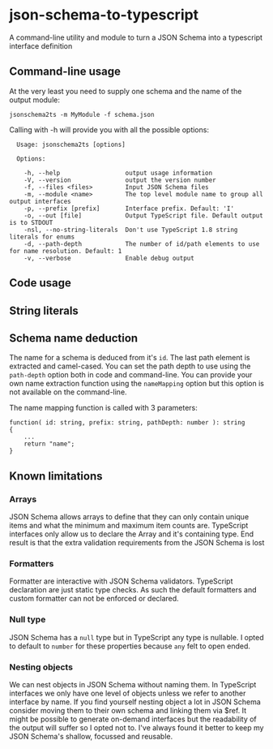 # json-schema-to-typescript
A command-line utility and module to turn a JSON Schema into a typescript interface definition

## Command-line usage
At the very least you need to supply one schema and the name of the output module:
```
jsonschema2ts -m MyModule -f schema.json
```

Calling with -h will provide you with all the possible options:
```
  Usage: jsonschema2ts [options]

  Options:

    -h, --help                  output usage information
    -V, --version               output the version number
    -f, --files <files>         Input JSON Schema files
    -m, --module <name>         The top level module name to group all output interfaces
    -p, --prefix [prefix]       Interface prefix. Default: 'I'
    -o, --out [file]            Output TypeScript file. Default output is to STDOUT
    -nsl, --no-string-literals  Don't use TypeScript 1.8 string literals for enums
    -d, --path-depth            The number of id/path elements to use for name resolution. Default: 1
    -v, --verbose               Enable debug output
```

## Code usage


## String literals

## Schema name deduction
The name for a schema is deduced from it's `id`. The last path element is extracted and camel-cased.
You can set the path depth to use using the `path-depth` option both in code and command-line.
You can provide your own name extraction function using the `nameMapping` option but this option is not available on the command-line.

The name mapping function is called with 3 parameters:
```
function( id: string, prefix: string, pathDepth: number ): string
{
    ...
    return "name";
}
```

## Known limitations
### Arrays
JSON Schema allows arrays to define that they can only contain unique items and what the minimum and maximum item counts are.
TypeScript interfaces only allow us to declare the Array and it's containing type.
End result is that the extra validation requirements from the JSON Schema is lost

### Formatters
Formatter are interactive with JSON Schema validators. TypeScript declaration are just static type checks.
As such the default formatters and custom formatter can not be enforced or declared.

### Null type
JSON Schema has a `null` type but in TypeScript any type is nullable.
I opted to default to `number` for these properties because `any` felt to open ended.

### Nesting objects
We can nest objects in JSON Schema without naming them.
In TypeScript interfaces we only have one level of objects unless we refer to another interface by name.
If you find yourself nesting object a lot in JSON Schema consider moving them to their own schema and linking them via $ref.
It might be possible to generate on-demand interfaces but the readability of the output will suffer so I opted not to.
I've always found it better to keep my JSON Schema's shallow, focussed and reusable.
